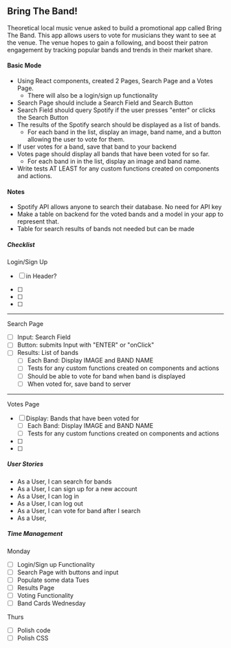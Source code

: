 ## Bring The Band!
Theoretical local music venue asked to build a promotional app called Bring The Band. This app allows users to vote for musicians they want to see at the venue. The venue hopes to gain a following, and boost their patron engagement by tracking popular bands and trends in their market share.

#### Basic Mode
- Using React components, created 2 Pages, Search Page and a Votes Page.
  - There will also be a login/sign up functionality
- Search Page should include a Search Field and Search Button
- Search Field should query Spotify if the user presses "enter" or clicks the Search Button
- The results of the Spotify search should be displayed as a list of bands.
  - For each band in the list, display an image, band name, and a button allowing the user to vote for them.
- If user votes for a band, save that band to your backend
- Votes page should display all bands that have been voted for so far.
  - For each band in in the list, display an image and band name.
- Write tests AT LEAST for any custom functions created on components and actions.

#### Notes
- Spotify API allows anyone to search their database. No need for API key
- Make a table on backend for the voted bands and a model in your app to represent that.
- Table for search results of bands not needed but can be made

##### Checklist
Login/Sign Up
- [ ] in Header?

- [ ]
- [ ]
- [ ]
---
Search Page
- [ ] Input: Search Field
- [ ] Button: submits Input with "ENTER" or "onClick"
- [ ] Results: List of bands
  - [ ] Each Band: Display IMAGE and BAND NAME
  - [ ] Tests for any custom functions created on components and actions
  - [ ] Should be able to vote for band when band is displayed
  - [ ] When voted for, save band to server
---
Votes Page
- [ ] Display: Bands that have been voted for
  - [ ] Each Band: Display IMAGE and BAND NAME
  - [ ] Tests for any custom functions created on components and actions
- [ ]
- [ ]

##### User Stories
- As a User, I can search for bands
- As a User, I can sign up for a new account
- As a User, I can log in
- As a User, I can log out
- As a User, I can vote for band after I search
- As a User,

##### Time Management

Monday
- [ ] Login/Sign up Functionality
- [ ] Search Page with buttons and input
- [ ] Populate some data
Tues
- [ ] Results Page
- [ ] Voting Functionality
- [ ] Band Cards
Wednesday

Thurs
- [ ] Polish code
- [ ] Polish CSS

